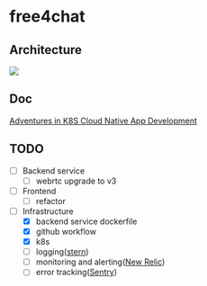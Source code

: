 # free4chat

## Architecture

![](https://img.bmpi.dev/4c613ca1-0874-d09b-79ad-243cd926bfba.png)

## Doc

[Adventures in K8S Cloud Native App Development](https://www.bmpi.dev/en/dev/guide-to-k8s-cloud-native/)

## TODO

- [ ] Backend service
    - [ ] webrtc upgrade to v3
- [ ] Frontend
    - [ ] refactor
- [ ] Infrastructure
    - [x] backend service dockerfile
    - [x] github workflow
    - [x] k8s
    - [ ] logging([stern](https://github.com/wercker/stern))
    - [ ] monitoring and alerting([New Relic](https://newrelic.com/))
    - [ ] error tracking([Sentry](https://sentry.io/welcome/))
